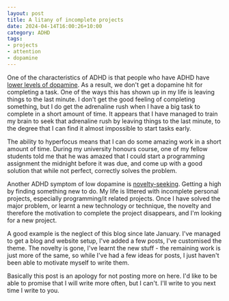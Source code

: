 ```yaml
---
layout: post
title: A litany of incomplete projects
date: 2024-04-14T16:00:26+10:00
category: ADHD
tags: 
- projects
- attention
- dopamine
---
```


One of the characteristics of ADHD is that people who have ADHD have [lower levels of dopamine](https://psychcentral.com/adhd/what-to-know-about-adhd-and-dopamine). As a result, we don't get a dopamine hit for completing a task. One of the ways this has shown up in my life is leaving things to the last minute. I don't get the good feeling of completing something, but I do get the adrenaline rush when I have a big task to complete in a short amount of time. It appears that I have managed to train my brain to seek that adrenaline rush by leaving things to the last minute, to the degree that I can find it almost impossible to start tasks early.

The ability to hyperfocus means that I can do some amazing work in a short amount of time. During my university honours course, one of my fellow students told me that he was amazed that I could start a programming assignment the midnight before it was due, and come up with a good solution that while not perfect, correctly solves the problem.

Another ADHD symptom of low dopamine is [novelty-seeking](https://www.nature.com/articles/s41398-020-01194-6). Getting a high by finding something new to do. My life is littered with incomplete personal projects, especially programming/it related projects. Once I have solved the major problem, or learnt a new technology or technique, the novelty and therefore the motivation to complete the project disappears, and I'm looking for a new project.

A good example is the neglect of this blog since late January. I've managed to get a blog and website setup, I've added a few posts, I've customised the theme. The novelty is gone, I've learnt the new stuff - the remaining work is just more of the same, so while I've had a few ideas for posts, I just haven't been able to motivate myself to write them.

Basically this post is an apology for not posting more on here. I'd like to be able to promise that I will write more often, but I can't. I'll write to you next time I write to you.